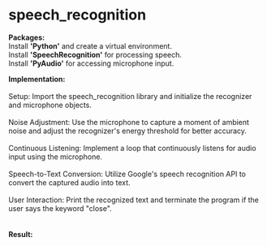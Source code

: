 # speech_recognition

 **Packages:**
 <br>Install **'Python'** and create a virtual environment.
 <br>Install **'SpeechRecognition'** for processing speech.
 <br>Install **'PyAudio'** for accessing microphone input.

**Implementation:**<br>
<br>Setup: Import the speech_recognition library and initialize the recognizer and microphone objects.<br>
<br>Noise Adjustment: Use the microphone to capture a moment of ambient noise and adjust the recognizer's energy threshold for better accuracy.<br>
<br>Continuous Listening: Implement a loop that continuously listens for audio input using the microphone.<br>
<br>Speech-to-Text Conversion: Utilize Google's speech recognition API to convert the captured audio into text.<br>
<br>User Interaction: Print the recognized text and terminate the program if the user says the keyword "close".<br>
<br>
<br>
**Result:**

